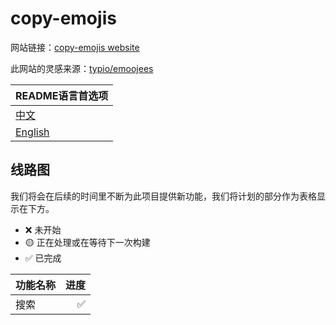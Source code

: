 # copy-emojis

网站链接：[copy-emojis website](bre97-web.github.io/copy-emojis/)

此网站的灵感来源：[typio/emoojees](https://github.com/typio/emoojees)

|README语言首选项|
|:--|
|[中文](./README-SC.md)|
|[English](../README.md)|

## 线路图

我们将会在后续的时间里不断为此项目提供新功能，我们将计划的部分作为表格显示在下方。

- ❌ 未开始
- 🟡 正在处理或在等待下一次构建
- ✅ 已完成

|功能名称|进度|
|:--|--:|
|搜索|✅|
